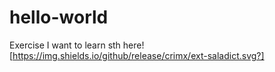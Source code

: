 # hello-world
Exercise
I want to learn sth here!
[https://img.shields.io/github/release/crimx/ext-saladict.svg?]
